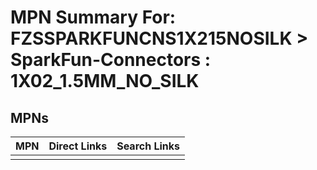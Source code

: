 



# MPN Summary For: FZSSPARKFUNCNS1X215NOSILK > SparkFun-Connectors : 1X02_1.5MM_NO_SILK

## MPNs
  

|MPN|Direct Links|Search Links|
| :--- | :--- | :--- |
||||
